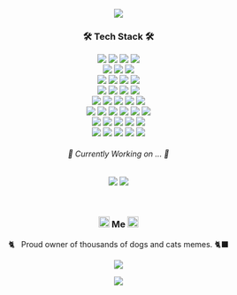 <P align="center">
  <img src="https://capsule-render.vercel.app/api?type=wave&color=gradient&height=300&section=header&text=soom's%20github%&fontSize=80&animation=twinkling&fontAlignY=40&rotate=5)"/>
</P>

<h3 align="center">🛠 Tech Stack 🛠</h3>

<p align="center">

  <img src="https://img.shields.io/badge/React-61DAFB?style=flat-square&logo=React&logoColor=white"/>
  <img src="https://img.shields.io/badge/Vue.js-4FC08D?style=flat-square&logo=Vue%2Ejs&logoColor=white"/>
  <img src="https://img.shields.io/badge/Next.js-000000?style=flat-square&logo=Next%2Ejs&logoColor=white"/>
  <img src="https://img.shields.io/badge/Svelte Kit-FF3E00?style=flat-square&logo=Svelte&logoColor=white"/>

  <br/>  
  <img src="https://img.shields.io/badge/Redux Toolkit-764ABC?style=flat-square&logo=redux&logoColor=white"/>
  <img src="https://img.shields.io/badge/Zustand-662036?style=flat-square&logo=monica&logoColor=white"/>
  <img src="https://img.shields.io/badge/React Query-FF4154?style=flat-square&logo=reactquery&logoColor=white"/>

  <br/>
  <img src="https://img.shields.io/badge/Storybook-FF4785?style=flat-square&logo=Storybook&logoColor=white"/>
  <img src="https://img.shields.io/badge/Swagger-85EA2D?style=flat-square&logo=swagger&logoColor=white"/>
  <img src="https://img.shields.io/badge/Jest-C21325?style=flat-square&logo=Jest&logoColor=white"/>
  <img src="https://img.shields.io/badge/Sentry-362D59?style=flat-square&logo=Sentry&logoColor=white"/>


  <br/>
  <img src="https://img.shields.io/badge/NestJS-E0234E?style=flat-square&logo=NestJS&logoColor=white"/>
  <img src="https://img.shields.io/badge/Node.js-339933?style=flat-square&logo=nodedotjs&logoColor=white"/>
  <img src="https://img.shields.io/badge/GraphQL-E10098?style=flat-square&logo=graphql&logoColor=white"/>
  <img src="https://img.shields.io/badge/MySQL-4479A1?style=flat-square&logo=mysql&logoColor=white"/>

  <br/>
  <img src="https://img.shields.io/badge/Amazon AWS-232F3E?style=flat-square&logo=Amazon AWS&logoColor=white"/>
  <img src="https://img.shields.io/badge/Gogle Cloud-4285F4?style=flat-square&logo=googlecloud&logoColor=white"/>
  <img src="https://img.shields.io/badge/Docker-2496ED?style=flat-square&logo=Docker&logoColor=white"/>
  <img src="https://img.shields.io/badge/CircleCI-343434?style=flat-square&logo=CircleCI&logoColor=white"/>
  <img src="https://img.shields.io/badge/Jenkins-D24939?style=flat-square&logo=jenkins&logoColor=white"/>

  <br/>
  <img src="https://img.shields.io/badge/Vercel-000000?style=flat-square&logo=Vercel&logoColor=white"/>
  <img src="https://img.shields.io/badge/PlanetScale-000000?style=flat-square&logo=planetscale&logoColor=white"/>
  <img src="https://img.shields.io/badge/Firebase-FFCA28?style=flat-square&logo=Firebase&logoColor=white"/>
  <img src="https://img.shields.io/badge/Supabase-3FCF8E?style=flat-square&logo=supabase&logoColor=white"/>
  <img src="https://img.shields.io/badge/Netlify-00C7B7?style=flat-square&logo=Netlify&logoColor=white"/>
  <img src="https://img.shields.io/badge/Strapi-2F2E8B?style=flat-square&logo=Strapi&logoColor=white"/>
  
  <br/>
  <img src="https://img.shields.io/badge/WebRTC-333333?style=flat-square&logo=WebRTC&logoColor=white"/>
  <img src="https://img.shields.io/badge/Yarn Berry-2C8EBB?style=flat-square&logo=Yarn&logoColor=white"/>
  <img src="https://img.shields.io/badge/pnpm-F69220?style=flat-square&logo=pnpm&logoColor=white"/>
  <img src="https://img.shields.io/badge/TypeScript-3178C6?style=flat-square&logo=typescript&logoColor=white"/>
  <img src="https://img.shields.io/badge/Python-3776AB?style=flat-square&logo=Python&logoColor=white"/>
  
  <br/>
  <img src="https://img.shields.io/badge/Confluence-172B4D?style=flat-square&logo=confluence&logoColor=white"/>
  <img src="https://img.shields.io/badge/Jira-0052CC?style=flat-square&logo=jira&logoColor=white"/>
  <img src="https://img.shields.io/badge/Notion-000000?style=flat-square&logo=notion&logoColor=white"/>
  <img src="https://img.shields.io/badge/Slack-4A154B?style=flat-square&logo=slack&logoColor=white"/>
  <img src="https://img.shields.io/badge/Discord-5865F2?style=flat-square&logo=discord&logoColor=white"/>

</p>

<h6 align="center">🎯 Currently Working on ... 🎯</h3>
<p align="center">
  <img src="https://img.shields.io/badge/OpenAI-412991?style=flat-square&logo=openai&logoColor=white"/>
  <img src="https://img.shields.io/badge/Microsoft Azure-0078D4?style=flat-square&logo=microsoftazure&logoColor=white"/>
</p>

<br />

<h3 align="center"> 
  <img src="https://raw.githubusercontent.com/MartinHeinz/MartinHeinz/master/wave.gif" width="20px" height="20px"> 
  Me 
  <img src="https://raw.githubusercontent.com/MartinHeinz/MartinHeinz/master/wave.gif" width="20px" height="20px"> 
</h3>

<p align="center">🐈‍&nbsp;&nbsp; Proud owner of thousands of dogs and cats memes. 🐈‍⬛</p>

<!-- <p align="center"> -->

  <!-- <a href="https://dev.to/soom/">
    <img src="https://img.shields.io/badge/dev.to-0A0A0A?style=flat-square&logo=dev%2Eto&logoColor=white"/>
  </a> -->
  
  <!-- <a href="https://www.linkedin.com/in/soomyungkang/">
    <img src="https://img.shields.io/badge/LinkedIn-0077B5?style=flat-square&logo=LinkedIn&logoColor=white"/>
  </a> -->
  
  
<!--   <a href="mailto:vannskang@gmail.com">
    <img src="https://img.shields.io/badge/Gmail-d14836?style=flat-square&logo=Gmail&logoColor=white&link=vannskang@gmail.com"/>
  </a>&nbsp -->
<!--   <a href="https://www.notion.so/soomyungkang/Soomyung-Kang-cfcfd738e60841aebb5ff41c815de405">
    <img src="https://img.shields.io/badge/Notion-000000?style=flat-square&logo=Notion&logoColor=white&link=https://www.notion.so/soomyungkang/Soomyung-Kang-cfcfd738e60841aebb5ff41c815de405"/>
  </a>&nbsp -->
<!--   <a href="https://soomyung.medium.com/">
    <img src="https://img.shields.io/badge/Medium-12100E?style=flat-square&logo=Medium&logoColor=white&link=https://soomyung.medium.com/"/>
  </a>&nbsp   -->
<!--   <a href="https://leetcode.com/soomyung/">
    <img src="https://img.shields.io/badge/LeetCode-FFA116?style=flat-square&logo=LeetCode&logoColor=white&link=https://leetcode.com/soomyung/"/>
  </a>&nbsp -->
<!-- </p> -->
<!-- <br/> -->

<p align="center">
  <a href="https://hits.seeyoufarm.com"><img src="https://hits.seeyoufarm.com/api/count/incr/badge.svg?url=https%3A%2F%2Fgithub.com%2FVannsKang%2Fhit-counter&count_bg=%23549BCB&title_bg=%23BCBCBC&icon=github.svg&icon_color=%23E7E7E7&title=hits&edge_flat=true"/></a>
</p>

<P align="center">
  <img src="https://capsule-render.vercel.app/api?type=wave&color=gradient&height=200&section=footer&text=yeeeesss%20rules~!!&fontSize=50&animation=twinkling&fontAlign=70&fontAlignY=80&rotate=-5"/>
</P>
